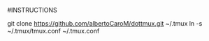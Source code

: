 #INSTRUCTIONS 

git clone  https://github.com/albertoCaroM/dottmux.git ~/.tmux 
ln -s ~/.tmux/tmux.conf ~/.tmux.conf 
